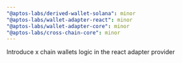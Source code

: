 ```yaml
---
"@aptos-labs/derived-wallet-solana": minor
"@aptos-labs/wallet-adapter-react": minor
"@aptos-labs/wallet-adapter-core": minor
"@aptos-labs/cross-chain-core": minor
---
```


Introduce x chain wallets logic in the react adapter provider
